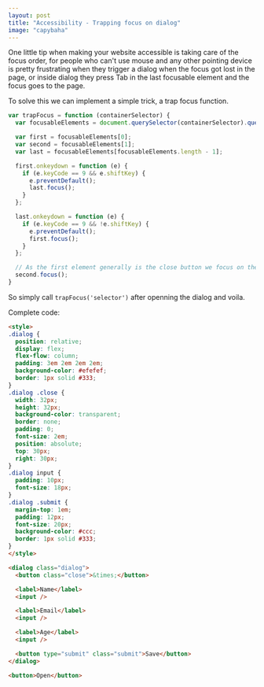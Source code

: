 ```yaml
---
layout: post
title: "Accessibility - Trapping focus on dialog"
image: "capybaha"
---
```


One little tip when making your website accessible is taking care of the focus order,
for people who can't use mouse and any other pointing device is pretty frustrating when
they trigger a dialog when the focus got lost in the page, or inside dialog they press Tab
in the last focusable element and the focus goes to the page.

To solve this we can implement a simple trick, a trap focus function.

```javascript
var trapFocus = function (containerSelector) {
  var focusableElements = document.querySelector(containerSelector).querySelectorAll('button, a, input')

  var first = focusableElements[0];
  var second = focusableElements[1];
  var last = focusableElements[focusableElements.length - 1];

  first.onkeydown = function (e) {
    if (e.keyCode == 9 && e.shiftKey) {
      e.preventDefault();
      last.focus();
    }
  };

  last.onkeydown = function (e) {
    if (e.keyCode == 9 && !e.shiftKey) {
      e.preventDefault();
      first.focus();
    }
  };

  // As the first element generally is the close button we focus on the second instead.
  second.focus();
}
```

So simply call `trapFocus('selector')` after openning the dialog and voila.

Complete code:

```html
<style>
.dialog {
  position: relative;
  display: flex;
  flex-flow: column;
  padding: 3em 2em 2em 2em;
  background-color: #efefef;
  border: 1px solid #333;
}
.dialog .close {
  width: 32px;
  height: 32px;
  background-color: transparent;
  border: none;
  padding: 0;
  font-size: 2em;
  position: absolute;
  top: 30px;
  right: 30px;
}
.dialog input {
  padding: 10px;
  font-size: 18px;
}
.dialog .submit {
  margin-top: 1em;
  padding: 12px;
  font-size: 20px;
  background-color: #ccc;
  border: 1px solid #333;
}
</style>

<dialog class="dialog">
  <button class="close">&times;</button>

  <label>Name</label>
  <input />

  <label>Email</label>
  <input />

  <label>Age</label>
  <input />

  <button type="submit" class="submit">Save</button>
</dialog>

<button>Open</button>
```
